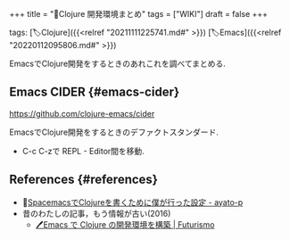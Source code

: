 +++
title = "📝Clojure 開発環境まとめ"
tags = ["WIKI"]
draft = false
+++

tags: [🏷Clojure]({{<relref "20211111225741.md#" >}}) [🏷Emacs]({{<relref "20220112095806.md#" >}})

EmacsでClojure開発をするときのあれこれを調べてまとめる.


## Emacs CIDER {#emacs-cider}

<https://github.com/clojure-emacs/cider>

EmacsでClojure開発をするときのデファクトスタンダード.

-   C-c C-zで REPL - Editor間を移動.


## References {#references}

-   🔗[SpacemacsでClojureを書くために僕が行った設定 - ayato-p](https://scrapbox.io/ayato-p/Spacemacs%E3%81%A7Clojure%E3%82%92%E6%9B%B8%E3%81%8F%E3%81%9F%E3%82%81%E3%81%AB%E5%83%95%E3%81%8C%E8%A1%8C%E3%81%A3%E3%81%9F%E8%A8%AD%E5%AE%9A)
-   昔のわたしの記事，もう情報が古い(2016)
    -   [🖊Emacs で Clojure の開発環境を構築 | Futurismo](https://futurismo.biz/archives/5742/)
